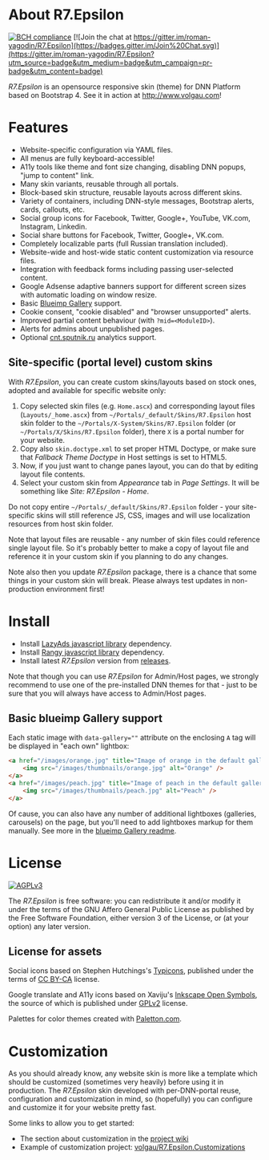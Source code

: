# About R7.Epsilon

[![BCH compliance](https://bettercodehub.com/edge/badge/roman-yagodin/R7.Epsilon)](https://bettercodehub.com/)
[![Join the chat at https://gitter.im/roman-yagodin/R7.Epsilon](https://badges.gitter.im/Join%20Chat.svg)](https://gitter.im/roman-yagodin/R7.Epsilon?utm_source=badge&utm_medium=badge&utm_campaign=pr-badge&utm_content=badge)

*R7.Epsilon* is an opensource responsive skin (theme) for DNN Platform based on Bootstrap 4.
See it in action at http://www.volgau.com!

# Features

- Website-specific configuration via YAML files.
- All menus are fully keyboard-accessible!
- A11y tools like theme and font size changing, disabling DNN popups, "jump to content" link.
- Many skin variants, reusable through all portals.
- Block-based skin structure, reusable layouts across different skins.
- Variety of containers, including DNN-style messages, Bootstrap alerts, cards, callouts, etc.
- Social group icons for Facebook, Twitter, Google+, YouTube, VK.com, Instagram, Linkedin.
- Social share buttons for Facebook, Twitter, Google+, VK.com.
- Completely localizable parts (full Russian translation included).
- Website-wide and host-wide static content customization via resource files.
- Integration with feedback forms including passing user-selected content.
- Google Adsense adaptive banners support for different screen sizes with automatic loading on window resize.
- Basic [Blueimp Gallery](https://blueimp.github.io/Gallery/) support.
- Cookie consent, "cookie disabled" and "browser unsupported" alerts.
- Improved partial content behaviour (with `?mid=<ModuleID>`).
- Alerts for admins about unpublished pages.
- Optional [cnt.sputnik.ru](https://cnt.sputnik.ru/) analytics support.

## Site-specific (portal level) custom skins

With *R7.Epsilon*, you can create custom skins/layouts based on stock ones, adopted and available for specific website only:

1. Copy selected skin files (e.g. `Home.ascx`) and corresponding layout files (`Layouts/_home.ascx`) from `~/Portals/_default/Skins/R7.Epsilon` host skin folder to the `~/Portals/X-System/Skins/R7.Epsilon` folder (or `~/Portals/X/Skins/R7.Epsilon` folder), there `X` is a portal number for your website.
2. Copy also `skin.doctype.xml` to set proper HTML Doctype, or make sure that *Fallback Theme Doctype* in Host settings is set to HTML5.
3. Now, if you just want to change panes layout, you can do that by editing layout file contents.
5. Select your custom skin from *Appearance* tab in *Page Settings*. It will be something like *Site: R7.Epsilon - Home*.

Do not copy entire `~/Portals/_default/Skins/R7.Epsilon` folder - your site-specific skins will still reference JS, CSS, images and will use localization resources from host skin folder.

Note that layout files are reusable - any number of skin files could reference single layout file. So it's probably better to make a copy of layout file and reference it in your custom skin if you planning to do any changes.

Note also then you update *R7.Epsilon* package, there is a chance that some things in your custom skin will break.
Please always test updates in non-production environment first!

# Install

- Install [LazyAds javascript library](https://github.com/roman-yagodin/R7.Dnn.JavaScriptLibraries/releases/tag/lazyads-v1.1.10) dependency.
- Install [Rangy javascript library](https://github.com/roman-yagodin/R7.Dnn.JavaScriptLibraries/releases/tag/rangy-v1.3.0) dependency.
- Install latest *R7.Epsilon* version from [releases](https://github.com/roman-yagodin/R7.Epsilon/releases).

Note that though you can use *R7.Epsilon* for Admin/Host pages, we strongly recommend to use one of the pre-installed DNN themes for that -
just to be sure that you will always have access to Admin/Host pages.

## Basic blueimp Gallery support

Each static image with `data-gallery=""` attribute on the enclosing `A` tag will be displayed in "each own" lightbox:

```HTML
<a href="/images/orange.jpg" title="Image of orange in the default gallery" data-gallery="">
    <img src="/images/thumbnails/orange.jpg" alt="Orange" />
</a>
<a href="/images/peach.jpg" title="Image of peach in the default gallery" data-gallery="">
    <img src="/images/thumbnails/peach.jpg" alt="Peach" />
</a>
```

Of cause, you can also have any number of additional lightboxes (galleries, carousels) on the page,
but you'll need to add lightboxes markup for them manually. See more in the [blueimp Gallery readme](https://github.com/blueimp/Gallery).

# License

[![AGPLv3](https://www.gnu.org/graphics/agplv3-155x51.png)](https://www.gnu.org/licenses/agpl-3.0.html)

The *R7.Epsilon* is free software: you can redistribute it and/or modify it under the terms of
the GNU Affero General Public License as published by the Free Software Foundation, either version 3 of the License,
or (at your option) any later version.

## License for assets

Social icons based on Stephen Hutchings's [Typicons](https://github.com/stephenhutchings/typicons.font),
published under the terms of [CC BY-CA](http://creativecommons.org/licenses/by-sa/3.0/) license.

Google translate and A11y icons based on Xaviju's [Inkscape Open Symbols](https://github.com/Xaviju/inkscape-open-symbols),
the source of which is published under [GPLv2](http://opensource.org/licenses/GPL-2.0) license.

Palettes for color themes created with [Paletton.com](http://paletton.com).

# Customization

As you should already know, any website skin is more like a template which should be customized (sometimes very heavily)
before using it in production. The *R7.Epsilon* skin developed with per-DNN-portal reuse, configuration and customization in mind,
so (hopefully) you can configure and customize it for your website pretty fast.

Some links to allow you to get started:

- The section about customization in the [project wiki](https://github.com/roman-yagodin/R7.Epsilon/wiki/Customization)
- Example of customization project: [volgau/R7.Epsilon.Customizations](https://github.com/volgau/R7.Epsilon.Customizations)
